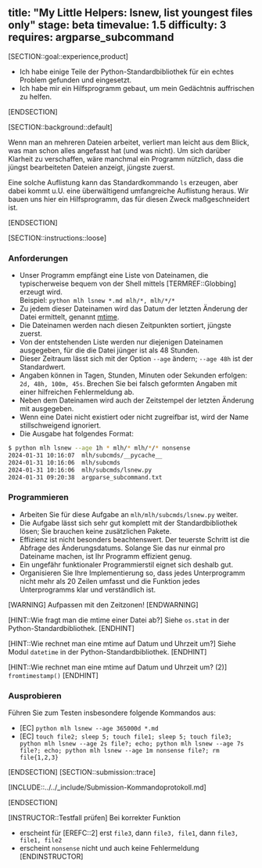 title: "My Little Helpers: lsnew, list youngest files only"
stage: beta
timevalue: 1.5
difficulty: 3
requires: argparse_subcommand
---

[SECTION::goal::experience,product]

- Ich habe einige Teile der Python-Standardbibliothek für ein echtes Problem gefunden und eingesetzt.
- Ich habe mir ein Hilfsprogramm gebaut, um mein Gedächtnis auffrischen zu helfen.

[ENDSECTION]

[SECTION::background::default]

Wenn man an mehreren Dateien arbeitet, verliert man leicht aus dem Blick, 
was man schon alles angefasst hat (und was nicht).
Um sich darüber Klarheit zu verschaffen, wäre manchmal ein Programm nützlich, 
dass die jüngst bearbeiteten Dateien anzeigt, jüngste zuerst.

Eine solche Auflistung kann das Standardkommando `ls` erzeugen,
aber dabei kommt u.U. eine überwältigend umfangreiche Auflistung heraus.
Wir bauen uns hier ein Hilfsprogramm, das für diesen Zweck maßgeschneidert ist. 

[ENDSECTION]

[SECTION::instructions::loose]

### Anforderungen

- Unser Programm empfängt eine Liste von Dateinamen, die typischerweise bequem 
  von der Shell mittels [TERMREF::Globbing] erzeugt wird.  
  Beispiel: `python mlh lsnew *.md mlh/*, mlh/*/*`
- Zu jedem dieser Dateinamen wird das Datum der letzten Änderung der Datei ermittelt,
  genannt [mtime](https://www.howtogeek.com/517098/linux-file-timestamps-explained-atime-mtime-and-ctime/). 
- Die Dateinamen werden nach diesen Zeitpunkten sortiert, jüngste zuerst.
- Von der entstehenden Liste werden nur diejenigen Dateinamen ausgegeben,
  für die die Datei jünger ist als 48 Stunden.
- Dieser Zeitraum lässt sich mit der Option `--age` ändern;
  `--age 48h` ist der Standardwert.
- Angaben können in Tagen, Stunden, Minuten oder Sekunden erfolgen: `2d, 48h, 100m, 45s`.
  Brechen Sie bei falsch geformten Angaben mit einer hilfreichen Fehlermeldung ab.
- Neben dem Dateinamen wird auch der Zeitstempel der letzten Änderung mit ausgegeben.
- Wenn eine Datei nicht existiert oder nicht zugreifbar ist, wird der Name stillschweigend ignoriert.
- Die Ausgabe hat folgendes Format:

```bash
$ python mlh lsnew --age 1h * mlh/* mlh/*/* nonsense
2024-01-31 10:16:07  mlh/subcmds/__pycache__
2024-01-31 10:16:06  mlh/subcmds
2024-01-31 10:16:06  mlh/subcmds/lsnew.py
2024-01-31 09:20:38  argparse_subcommand.txt
```


### Programmieren

- Arbeiten Sie für diese Aufgabe an `mlh/mlh/subcmds/lsnew.py` weiter.
- Die Aufgabe lässt sich sehr gut komplett mit der Standardbibliothek lösen;
  Sie brauchen keine zusätzlichen Pakete.
- Effizienz ist nicht besonders beachtenswert.
  Der teuerste Schritt ist die Abfrage des Änderungsdatums.
  Solange Sie das nur einmal pro Dateiname machen, ist Ihr Programm effizient genug.
- Ein ungefähr funktionaler Programmierstil eignet sich deshalb gut.
- Organisieren Sie Ihre Implementierung so, dass jedes Unterprogramm nicht mehr als 20 Zeilen
  umfasst und die Funktion jedes Unterprogramms klar und verständlich ist.

[WARNING]
Aufpassen mit den Zeitzonen!
[ENDWARNING]

[HINT::Wie fragt man die mtime einer Datei ab?]
Siehe `os.stat` in der Python-Standardbibliothek.
[ENDHINT]

[HINT::Wie rechnet man eine mtime auf Datum und Uhrzeit um?]
Siehe Modul `datetime` in der Python-Standardbibliothek.
[ENDHINT]

[HINT::Wie rechnet man eine mtime auf Datum und Uhrzeit um? (2)]
`fromtimestamp()`
[ENDHINT]


### Ausprobieren

Führen Sie zum Testen insbesondere folgende Kommandos aus:

- [EC] `python mlh lsnew --age 365000d *.md`
- [EC] `touch file2; sleep 5; touch file1; sleep 5; touch file3; python mlh lsnew --age 2s file?; echo; python mlh lsnew --age 7s file?; echo; python mlh lsnew --age 1m nonsense file?; rm file{1,2,3}`

[ENDSECTION]
[SECTION::submission::trace]

[INCLUDE::../../_include/Submission-Kommandoprotokoll.md]

[ENDSECTION]

[INSTRUCTOR::Testfall prüfen]
Bei korrekter Funktion

- erscheint für [EREFC::2] erst `file3`, dann `file3, file1`, dann `file3, file1, file2`
- erscheint `nonsense` nicht und auch keine Fehlermeldung
[ENDINSTRUCTOR]
